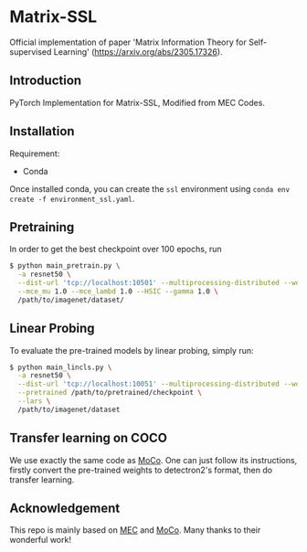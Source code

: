 # Matrix-SSL

Official implementation of paper 'Matrix Information Theory for Self-supervised Learning' (https://arxiv.org/abs/2305.17326).



## Introduction

PyTorch Implementation for Matrix-SSL, Modified from MEC Codes.



## Installation

Requirement:
- Conda

Once installed conda, you can create the `ssl` environment using 
`conda env create -f environment_ssl.yaml`.



## Pretraining
In order to get the best checkpoint over 100 epochs, run 
```bash
$ python main_pretrain.py \
  -a resnet50 \
  --dist-url 'tcp://localhost:10501' --multiprocessing-distributed --world-size 1 --rank 0 \
  --mce_mu 1.0 --mce_lambd 1.0 --HSIC --gamma 1.0 \ 
  /path/to/imagenet/dataset/
```



## Linear Probing

To evaluate the pre-trained models by linear probing, simply run:
```bash
$ python main_lincls.py \
  -a resnet50 \
  --dist-url 'tcp://localhost:10051' --multiprocessing-distributed --world-size 1 --rank 0 \
  --pretrained /path/to/pretrained/checkpoint \
  --lars \
  /path/to/imagenet/dataset
```
## Transfer learning on COCO

We use exactly the same code as [MoCo](https://github.com/facebookresearch/moco/tree/main/detection). One can just follow its instructions, firstly convert the pre-trained weights to detectron2's format, then do transfer learning. 

## Acknowledgement

This repo is mainly based on [MEC](https://github.com/xinliu20/MEC) and [MoCo](https://github.com/facebookresearch/moco). Many thanks to their wonderful work!




